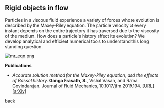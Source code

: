 ## Rigid objects in flow

Particles in a viscous fluid experience a variety of forces whose evolution is described by the Maxey-Riley equation. The particle velocity at every instant depends on the entire trajectory it has traversed due to the viscosity of the medium. How does a particle's history affect its evolution? We develop analytical and efficient numerical tools to understand this long standing question.

![mr_eqn.png]({{site.baseurl}}/mr_eqn.png)

**Publications**

* _Accurate solution method for the Maxey-Riley equation, and the effects of Basset history._ **Ganga Prasath, S.**, Vishal Vasan, and Rama Govindarajan. Journal of Fluid Mechanics, 10.1017/jfm.2019.194. [[URL]](https://www.cambridge.org/core/journals/journal-of-fluid-mechanics/article/accurate-solution-method-for-the-maxeyriley-equation-and-the-effects-of-basset-history/C4E30D782CEA2AA72333825A97B1953C) [[arXiv]](http://arxiv.org/abs/1808.08769)

[back](./research)
